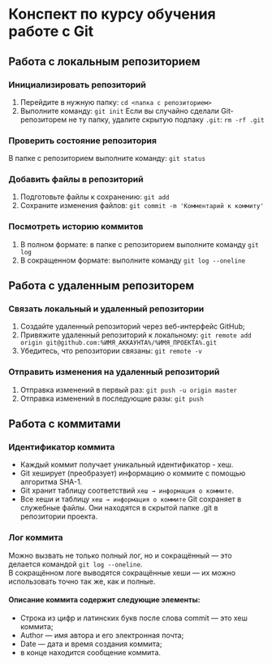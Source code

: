 # Конспект по курсу обучения работе с Git

## Работа с локальным репозиторием
### Инициализировать репозиторий
1. Перейдите в нужную папку: `cd <папка с репозиторием>`
1. Выполните команду: `git init`
Если вы случайно сделали Git-репозиторем не ту папку, удалите скрытую подпаку `.git`: `rm -rf .git`
### Проверить состояние репозитория
В папке с репозиторием выполните команду: `git status`
### Добавить файлы в репозиторий
1. Подготовьте файлы к сохранению: `git add`
1. Сохраните изменения файлов: `git commit -m 'Комментарий к коммиту'`
### Посмотреть историю коммитов
1. В полном формате: в папке с репозиторием выполните команду `git log`
1. В сокращенном формате: выполните команду `git log --oneline`

## Работа с удаленным репозиторем
### Связать локальный и удаленный репозитории
1. Создайте удаленный репозиторий через веб-интерфейс GitHub;
1. Привяжите удаленный репозиторий к локальному: `git remote add origin git@github.com:%ИМЯ_АККАУНТА%/%ИМЯ_ПРОЕКТА%.git`
1. Убедитесь, что репозитории связаны: `git remote -v`
### Отправить изменения на удаленный репозиторий
1. Отправка изменений в первый раз: `git push -u origin master`
1. Отправка изменений в последующие разы: `git push`

## Работа с коммитами
### Идентификатор коммита
- Каждый коммит получает уникальный идентификатор - хеш.
- Git хеширует (преобразует) информацию о коммите с помощью алгоритма SHA-1.
- Git хранит таблицу соответствий `хеш → информация о коммите`.
- Все хеши и таблицу `хеш → информация о коммите` Git сохраняет в служебные файлы. Они находятся в скрытой папке .git в репозитории проекта.
### Лог коммита
Можно вызвать не только полный лог, но и сокращённый — это делается командой `git log --oneline`.  
В сокращённом логе выводятся сокращённые хеши — их можно использовать точно так же, как и полные.
#### Описание коммита содержит следующие элементы:
- Строка из цифр и латинских букв после слова commit — это хеш коммита;
- Author — имя автора и его электронная почта;
- Date — дата и время создания коммита;
- в конце находится сообщение коммита.

